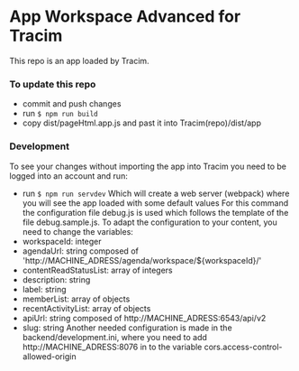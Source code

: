 # App Workspace Advanced for Tracim

This repo is an app loaded by Tracim.

### To update this repo
- commit and push changes
- run `$ npm run build`
- copy dist/pageHtml.app.js and past it into Tracim(repo)/dist/app

### Development
To see your changes without importing the app into Tracim you need to be logged into an account and run:
- run `$ npm run servdev`
Which will create a web server (webpack) where you will see the app loaded with some default values
For this command the configuration file debug.js is used which follows the template of the file debug.sample.js. To adapt the configuration to your content, you need to change the variables:
 - workspaceId: integer
 - agendaUrl: string composed of 'http://MACHINE_ADRESS/agenda/workspace/${workspaceId}/'
 - contentReadStatusList: array of integers
 - description: string
 - label: string
 - memberList: array of objects
 - recentActivityList: array of objects
 - apiUrl: string composed of http://MACHINE_ADRESS:6543/api/v2
 - slug: string
Another needed configuration is made in the backend/development.ini, where you need to add http://MACHINE_ADRESS:8076 in to the variable cors.access-control-allowed-origin
